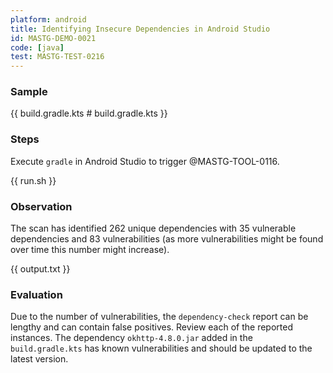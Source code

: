 ```yaml
---
platform: android
title: Identifying Insecure Dependencies in Android Studio
id: MASTG-DEMO-0021
code: [java]
test: MASTG-TEST-0216
---
```


### Sample

{{ build.gradle.kts # build.gradle.kts }}

### Steps

Execute `gradle` in Android Studio to trigger @MASTG-TOOL-0116.

{{ run.sh }}

### Observation

The scan has identified 262 unique dependencies with 35 vulnerable dependencies and 83 vulnerabilities (as more vulnerabilities might be found over time this number might increase).

{{ output.txt }}

### Evaluation

Due to the number of vulnerabilities, the `dependency-check` report can be lengthy and can contain false positives. Review each of the reported instances. The dependency `okhttp-4.8.0.jar` added in the `build.gradle.kts` has known vulnerabilities and should be updated to the latest version.

